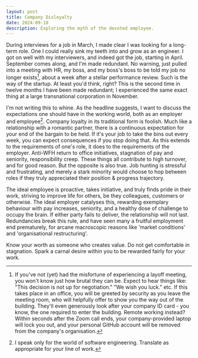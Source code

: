 ```yaml
---
layout: post
title: Company Disloyalty
date: 2024-09-18
description: Exploring the myth of the devoted employee.
---
```


During interviews for a job in March, I made clear I was looking for a long-term role. One I could really sink my teeth into and grow as an engineer. I got on well with my interviewers, and indeed got the job, starting in April. September comes along, and I'm made redundant. No warning, just pulled into a meeting with HR, my boss, and my boss's boss to be told my job no longer exists[^1], about a week after a stellar performance review. Such is the way of the startup. At least you'd think, right? This is the second time in twelve months I have been made redundant; I experienced the same exact thing at a large transnational corporation in November.

I'm not writing this to whine. As the headline suggests, I want to discuss the expectations one should have in the working world, both as an employer and employee[^2]. Company loyalty in its traditional form is foolish. Much like a relationship with a romantic partner, there is a continuous expectation for your end of the bargain to be held. If it's your job to take the bins out every week, you can expect consequences if you stop doing that. As this extends to the requirements of one's role, it does to the requirements of the employer. Anti-WFH return to office initiatives, stagnation of pay and seniority, responsibility creep. These things all contribute to high turnover, and for good reason. But the opposite is also true. Job hunting is stressful and frustrating, and merely a stark minority would choose to hop between roles if they truly appreciated their position & progress trajectory.

The ideal employee is proactive, takes initiative, and truly finds pride in their work, striving to improve life for others, be they colleagues, customers or otherwise. The ideal employer catalyses this, rewarding exemplary behaviour with pay increases, seniority, and a healthy dose of challenge to occupy the brain. If either party fails to deliver, the relationship will not last. Redundancies break this rule, and have seen many a fruitful employment end prematurely, for arcane macroscopic reasons like 'market conditions' and 'organisational restructuring'.

Know your worth as someone who creates value. Do not get comfortable in stagnation. Spark a carnal desire within you to be rewarded fairly for your work.

[^1]: If you've not (yet) had the misfortune of experiencing a layoff meeting, you won't know just how brutal they can be. Expect to hear things like: "This decision is not up for negotiation." "We wish you luck." etc. If this takes place in an office, you will be greeted by security as you leave the meeting room, who will helpfully offer to show you the way out of the building. They'll even generously look after your company ID card - you know, the one required to enter the building. Remote working instead? Within seconds after the Zoom call ends, your company-provided laptop will lock you out, and your personal GitHub account will be removed from the company's organisation.
[^2]: I speak only for the world of software engineering. Translate as appropriate for your line of work.
